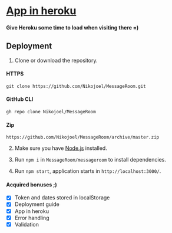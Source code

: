 # [App in heroku](https://hidden-beyond-72566.herokuapp.com/)

#### Give Heroku some time to load when visiting there =)

## Deployment
1. Clone or download the repository.
#### HTTPS
`git clone https://github.com/Nikojoel/MessageRoom.git`
#### GitHub CLI
`gh repo clone Nikojoel/MessageRoom`
#### Zip
`https://github.com/Nikojoel/MessageRoom/archive/master.zip`

2. Make sure you have [Node.js](https://nodejs.org/en/) installed.

3. Run `npm i` in `MessageRoom/messageroom` to install dependencies.

4. Run `npm start`, application starts in `http://localhost:3000/`.

#### Acquired bonuses ;)
- [x] Token and dates stored in localStorage
- [x] Deployment guide
- [x] App in heroku
- [x] Error handling
- [x] Validation
